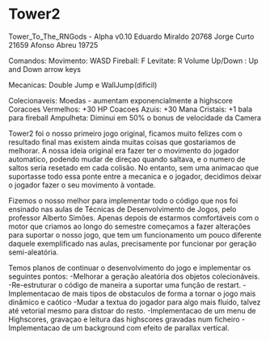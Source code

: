 # Tower2

Tower_To_The_RNGods - Alpha v0.10
Eduardo Miraldo 20768
Jorge Curto 21659
Afonso Abreu 19725

Comandos: Movimento: WASD
          Fireball: F
          Levitate: R
          Volume Up/Down : Up and Down arrow keys

Mecanicas: Double Jump e WallJump(dificil)

Colecionaveis: Moedas - aumentam exponencialmente a highscore
               Coracoes Vermelhos: +30 HP
               Coacoes Azuis: +30 Mana
               Cristais: +1 bala para fireball
               Ampulheta: Diminui em 50% o bonus de velocidade da Camera


Tower2 foi o nosso primeiro jogo original, ficamos muito felizes com o resultado final mas existem ainda muitas coisas que gostariamos de melhorar. 
A nossa ideia original era fazer ter o movimento do jogador automatico, podendo mudar de direçao quando saltava, e o numero de saltos seria resetado em cada colisão. No entanto, sem uma animacao que suportasse todo essa ponte entre a mecanica e o jogador, decidimos deixar o jogador fazer o seu movimento à vontade.

Fizemos o nosso melhor para implementar todo o código que nos foi ensinado nas aulas de Técnicas de Desenvolvimento de Jogos, pelo professor Alberto Simões. Apenas depois de estarmos comfortáveis com o motor que criamos ao longo do semestre começamos a fazer alterações para suportar o nosso jogo, que tem um funcionamento um pouco diferente daquele exemplificado nas aulas, precisamente por funcionar por geração semi-aleatória.

Temos planos de continuar o desenvolvimento do jogo e implementar os seguintes pontos:
-Melhorar a geração aleatória dos objetos colecionáveis.
-Re-estruturar o código de maneira a suportar uma função de restart.
-Implementacao de mais tipos de obstaculos de forma a tornar o jogo mais dinâmico e caótico
-Mudar a textua do jogador para algo mais fluído, talvez até vetorial mesmo para distoar do resto.
-Implementacao de um menu de Highscores, gravaçao e leitura das highscores gravadas num ficheiro
-Implementacao de um background com efeito de parallax vertical.
